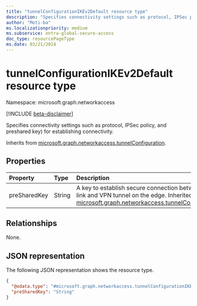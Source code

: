 ```yaml
---
title: "tunnelConfigurationIKEv2Default resource type"
description: "Specifies connectivity settings such as protocol, IPSec policy, and preshared key) for establishing connectivity."
author: "Moti-ba"
ms.localizationpriority: medium
ms.subservice: entra-global-secure-access
doc_type: resourcePageType
ms.date: 03/21/2024
---
```


# tunnelConfigurationIKEv2Default resource type

Namespace: microsoft.graph.networkaccess

[!INCLUDE [beta-disclaimer](../../includes/beta-disclaimer.md)]

Specifies connectivity settings such as protocol, IPSec policy, and preshared key) for establishing connectivity.

Inherits from [microsoft.graph.networkaccess.tunnelConfiguration](../resources/networkaccess-tunnelconfiguration.md).

## Properties
|Property|Type|Description|
|:---|:---|:---|
|preSharedKey|String|A key to establish secure connection between the link and VPN tunnel on the edge. Inherited from [microsoft.graph.networkaccess.tunnelConfiguration](../resources/networkaccess-tunnelconfiguration.md).|

## Relationships
None.

## JSON representation
The following JSON representation shows the resource type.
<!-- {
  "blockType": "resource",
  "@odata.type": "microsoft.graph.networkaccess.tunnelConfigurationIKEv2Default"
}
-->
``` json
{
  "@odata.type": "#microsoft.graph.networkaccess.tunnelConfigurationIKEv2Default",
  "preSharedKey": "String"
}
```

